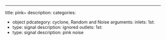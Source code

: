---
title: pink~
description:
categories:
 - object
pdcategory: cyclone, Random and Noise
arguments:
inlets:
  1st:
  - type: signal
    description: ignored
outlets:
  1st:
  - type: signal
    description: pink noise
